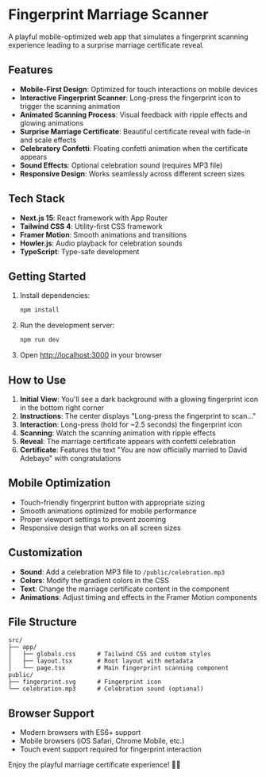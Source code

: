 # Fingerprint Marriage Scanner

A playful mobile-optimized web app that simulates a fingerprint scanning experience leading to a surprise marriage certificate reveal.

## Features

- **Mobile-First Design**: Optimized for touch interactions on mobile devices
- **Interactive Fingerprint Scanner**: Long-press the fingerprint icon to trigger the scanning animation
- **Animated Scanning Process**: Visual feedback with ripple effects and glowing animations
- **Surprise Marriage Certificate**: Beautiful certificate reveal with fade-in and scale effects
- **Celebratory Confetti**: Floating confetti animation when the certificate appears
- **Sound Effects**: Optional celebration sound (requires MP3 file)
- **Responsive Design**: Works seamlessly across different screen sizes

## Tech Stack

- **Next.js 15**: React framework with App Router
- **Tailwind CSS 4**: Utility-first CSS framework
- **Framer Motion**: Smooth animations and transitions
- **Howler.js**: Audio playback for celebration sounds
- **TypeScript**: Type-safe development

## Getting Started

1. Install dependencies:
   ```bash
   npm install
   ```

2. Run the development server:
   ```bash
   npm run dev
   ```

3. Open [http://localhost:3000](http://localhost:3000) in your browser

## How to Use

1. **Initial View**: You'll see a dark background with a glowing fingerprint icon in the bottom right corner
2. **Instructions**: The center displays "Long-press the fingerprint to scan..."
3. **Interaction**: Long-press (hold for ~2.5 seconds) the fingerprint icon
4. **Scanning**: Watch the scanning animation with ripple effects
5. **Reveal**: The marriage certificate appears with confetti celebration
6. **Certificate**: Features the text "You are now officially married to David Adebayo" with congratulations

## Mobile Optimization

- Touch-friendly fingerprint button with appropriate sizing
- Smooth animations optimized for mobile performance
- Proper viewport settings to prevent zooming
- Responsive design that works on all screen sizes

## Customization

- **Sound**: Add a celebration MP3 file to `/public/celebration.mp3`
- **Colors**: Modify the gradient colors in the CSS
- **Text**: Change the marriage certificate content in the component
- **Animations**: Adjust timing and effects in the Framer Motion components

## File Structure

```
src/
├── app/
│   ├── globals.css      # Tailwind CSS and custom styles
│   ├── layout.tsx       # Root layout with metadata
│   └── page.tsx         # Main fingerprint scanning component
public/
├── fingerprint.svg      # Fingerprint icon
└── celebration.mp3      # Celebration sound (optional)
```

## Browser Support

- Modern browsers with ES6+ support
- Mobile browsers (iOS Safari, Chrome Mobile, etc.)
- Touch event support required for fingerprint interaction

Enjoy the playful marriage certificate experience! 💍✨
